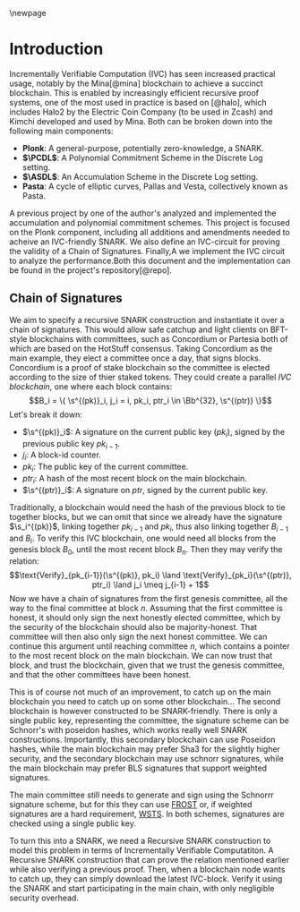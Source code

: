 \newpage

# Introduction

Incrementally Verifiable Computation (IVC) has seen increased practical usage,
notably by the Mina[@mina] blockchain to achieve a succinct blockchain. This
is enabled by increasingly efficient recursive proof systems, one of the
most used in practice is based on [@halo], which includes Halo2 by the
Electric Coin Company (to be used in Zcash) and Kimchi developed and used
by Mina. Both can be broken down into the following main components:

- **Plonk**: A general-purpose, potentially zero-knowledge, a SNARK.
- **$\PCDL$**: A Polynomial Commitment Scheme in the Discrete Log setting.
- **$\ASDL$**: An Accumulation Scheme in the Discrete Log setting.
- **Pasta**: A cycle of elliptic curves, Pallas and Vesta, collectively known as Pasta.

A previous project by one of the author's analyzed and implemented the
accumulation and polynomial commitment schemes. This project is focused on
the Plonk component, including all additions and amendments needed to acheive
an IVC-friendly SNARK. We also define an IVC-circuit for proving the validity
of a Chain of Signatures. Finally,A we implement the IVC circuit to analyze
the performance.Both this document and the implementation can be found in
the project's repository[@repo].

## Chain of Signatures

We aim to specify a recursive SNARK construction and instantiate it over
a chain of signatures. This would allow safe catchup and light clients on
BFT-style blockchains with committees, such as Concordium or Partesia both
of which are based on the HotStuff consensus. Taking Concordium as the main
example, they elect a committee once a day, that signs blocks. Concordium
is a proof of stake blockchain so the committee is elected according to the
size of thier staked tokens. They could create a parallel _IVC blockchain_,
one where each block contains:
$$B_i = \{ \s^{(pk)}_i, j_i = i, pk_i, ptr_i \in \Bb^{32}, \s^{(ptr)} \}$$
Let's break it down:

- $\s^{(pk)}_i$: A signature on the current public key ($pk_i$), signed by the previous public key $pk_{i-1}$.
- $j_i$: A block-id counter.
- $pk_i$: The public key of the current committee.
- $ptr_i$: A hash of the most recent block on the main blockchain.
- $\s^{(ptr)}_i$: A signature on $ptr$, signed by the current public key.

Traditionally, a blockchain would need the hash of the previous block to tie
together blocks, but we can omit that since we already have the signature
$\s_i^{(pk)}$, linking together $pk_{i-1}$ and $pk_i$, thus also linking
together $B_{i-1}$ and $B_i$. To verify this IVC blockchain, one would need
all blocks from the genesis block $B_0$, until the most recent block $B_n$.
Then they may verify the relation:
$$\text{Verify}_{pk_{i-1}}(\s^{(pk)}, pk_i) \land \text{Verify}_{pk_i}(\s^{(ptr)}, ptr_i) \land j_i \meq j_{i-1} + 1$$
Now we have a chain of signatures from the first genesis committee, all the
way to the final committee at block $n$. Assuming that the first committee
is honest, it should only sign the next honestly elected committee, which
by the security of the blockchain should also be majority-honest. That
committee will then also only sign the next honest committee. We can continue
this argument until reaching committee $n$, which contains a pointer to the
most recent block on the main blockchain. We can now trust that block, and
trust the blockchain, given that we trust the genesis committee, and that
the other committees have been honest.

This is of course not much of an improvement, to catch up on the main
blockchain you need to catch up on some other blockchain... The second
blockchain is however constructed to be SNARK-friendly. There is only a
single public key, representing the committee, the signature scheme can be
Schnorr's with poseidon hashes, which works really well SNARK constructions.
Importantly, this secondary blockchain can use Poseidon hashes, while the
main blockchain may prefer Sha3 for the slightly higher security, and the
secondary blockchain may use schnorr signatures, while the main blockchain
may prefer BLS signatures that support weighted signatures.

The main committee still needs to generate and sign using
the Schnorrr signature scheme, but for this they can use
[FROST](https://doi.org/10.1007/978-3-030-81652-0_2) or, if weighted signatures
are a hard requirement, [WSTS](https://stacks-sbtc.github.io/wsts/wsts.pdf). In
both schemes, signatures are checked using a single public key.

To turn this into a SNARK, we need a Recursive SNARK construction to model
this problem in terms of Incrementally Verifiable Computatiton. A Recursive
SNARK construction that can prove the relation mentioned earlier while also
verifying a previous proof. Then, when a blockchain node wants to catch up,
they can simply download the latest IVC-block. Verify it using the SNARK and
start participating in the main chain, with only negligible security overhead.

